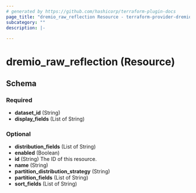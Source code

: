 ```yaml
---
# generated by https://github.com/hashicorp/terraform-plugin-docs
page_title: "dremio_raw_reflection Resource - terraform-provider-dremio"
subcategory: ""
description: |-
  
---
```


# dremio_raw_reflection (Resource)





<!-- schema generated by tfplugindocs -->
## Schema

### Required

- **dataset_id** (String)
- **display_fields** (List of String)

### Optional

- **distribution_fields** (List of String)
- **enabled** (Boolean)
- **id** (String) The ID of this resource.
- **name** (String)
- **partition_distribution_strategy** (String)
- **partition_fields** (List of String)
- **sort_fields** (List of String)


